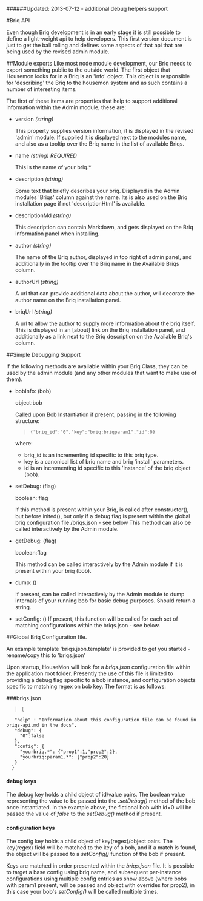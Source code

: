 ######Updated: 2013-07-12 - additional debug helpers support

#Briq API

Even though Briq development is in an early stage it is still possible to define
a light-weight api to help developers. 
This first version document is just to get the ball rolling and defines some aspects of
that api that are being used by the revised admin module.

##Module exports
Like most node module development, our Briq needs to export something public to 
the outside world. The first object that Housemon looks for in a Briq is
an 'info' object. This object is responsible for 'describing' the Briq to the housemon 
system and as such contains a number of interesting items.
 
The first of these items are properties that help to support additional information
within the Admin module, these are:

-  version *(string)*  

   This property supplies version information, it is displayed in the revised 'admin' module.
   If supplied it is displayed next to the modules name, and also as a tooltip over the Briq name in the list of available Briqs.

-  name *(string) REQUIRED* 
   
   This is the name of your briq.*

-  description *(string)*  
   
   Some text that briefly describes your briq. Displayed in the Admin modules 'Briqs' column against the name.
   Its is also used on the Briq installation page if not 'descriptionHtml' is available.

-  descriptionMd *(string)*  

   This description can contain Markdown, and gets displayed on the Briq information panel when installing. 

-  author *(string)*  

   The name of the Briq author, displayed in top right of admin panel, and additionally in the tooltip over the Briq name in the Available Briqs column.

-  authorUrl *(string)*  

   A url that can provide additional data about the author, will decorate the author name on the Briq installation panel.

-  briqUrl *(string)*  

   A url to allow the author to supply more information about the briq itself. This is displayed in an [about] link on the Briq installation panel, and additionally as a link
   next to the Briq description on the Available Briq's column.

##Simple Debugging Support

If the following methods are available within your Briq Class, they can be used by the admin module (and any other modules that want to make use of them).

-  bobInfo: (bob)

   object:bob
   
   Called upon Bob Instantiation if present, passing in the following structure:
     
   >     {"briq_id":"0","key":"briq:briqparam1","id":0}
  
   where:
	*  briq_id is an incrementing id specific to this briq type.
	*  key is a canonical list of briq name and briq 'install' parameters.
	*  id is an incrementing id specific to this 'instance' of the briq object (bob).


-  setDebug: (flag)

   boolean: flag

   If this method is present within your Briq, is called after constructor(), but before inited(), but only
   if a debug flag is present within the global briq configuration file /briqs.json - see below
   This method can also be called interactively by the Admin module.

-  getDebug: (flag)

   boolean:flag

   This method can be called interactively by the Admin module if it is present within your briq (bob).

- dump: ()

  If present, can be called interactively by the Admin module to dump internals of your running bob for basic debug purposes. Should return a string.

- setConfig: ()
  If present, this function will be called for each set of matching configurations within the briqs.json - see below. 

##Global Briq Configuration file.

An example template 'briqs.json.template' is provided to get you started - rename/copy this to 'briqs.json'

Upon startup, HouseMon will look for a *briqs.json* configuration file within the application root folder. Presently the use of this file is
limited to providing a debug flag specific to a bob instance, and configuration objects specific to matching regex on bob key. The format is as follows:

###briqs.json
  
>     {
       "help" : "Information about this configuration file can be found in briqs-api.md in the docs",
       "debug": {
         "0":false
       },
       "config": {
         "yourbriq.*": {"prop1":1,"prop2":2},
         "yourbriq:param1.*": {"prop2":20}
       }
      }

#### debug keys
The debug key holds a child object of id/value pairs. The boolean value representing the value to be passed into the *.setDebug()* method of the bob once instantiated.
In the example above, the fictional bob with id=0 will be passed the value of *false* to the *setDebug()* method if present. 

#### configuration keys
The config key holds a child object of key(regex)/object pairs. The key(regex) field will be matched to the key of a bob, and if a match is found, the object will be passed to a
*setConfig()* function of the bob if present.

Keys are matched in order presented within the *briqs.json* file. It is possible to target a base config using briq name, and subsequent per-instance configurations
using multiple config entries as show above (where bobs with param1 present, will be passed and object with overrides for prop2),
in this case your bob's *setConfig()* will be called multiple times.


 







